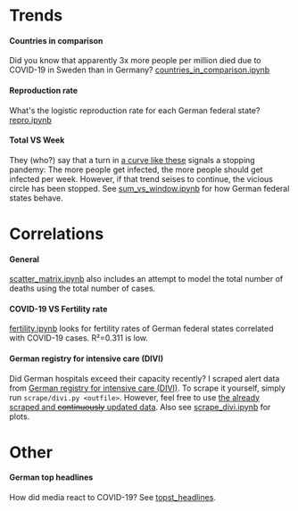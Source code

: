 # Trends

#### Countries in comparison

Did you know that apparently 3x more people per million died due to COVID-19 in Sweden than in Germany? [countries_in_comparison.ipynb](https://github.com/pschwede/covid19plots/blob/master/countries_in_comparison.ipynb)

#### Reproduction rate

What's the logistic reproduction rate for each German federal state? [repro.ipynb](https://github.com/pschwede/covid19plots/blob/master/repro.ipynb)

#### Total VS Week

They (who?) say that a turn in [a curve like these](https://aatishb.com/covidtrends/) signals a stopping pandemy: The more people get infected, the more people should get infected per week. However, if that trend seises to continue, the vicious circle has been stopped. See [sum_vs_window.ipynb](https://github.com/pschwede/covid19plots/blob/master/sum_vs_window.ipynb) for how German federal states behave.

# Correlations

#### General
[scatter_matrix.ipynb](https://github.com/pschwede/covid19plots/blob/master/scatter_matrix.ipynb) also includes an attempt to model the total number of deaths using the total number of cases.

#### COVID-19 VS Fertility rate
[fertility.ipynb](https://github.com/pschwede/covid19plots/blob/master/fertility.ipynb) looks for fertility rates of German federal states correlated with COVID-19 cases. R²=0.311 is low.

#### German registry for intensive care (DIVI)

Did German hospitals exceed their capacity recently? I scraped alert data from [German registry for intensive care (DIVI)](https://www.intensivregister.de/#/intensivregister). To scrape it yourself, simply run `scrape/divi.py <outfile>`. However, feel free to use [the already scraped and ~~continuously~~ updated data](https://raw.githubusercontent.com/pschwede/covid19plots/master/data/divi.tsv). Also see [scrape_divi.ipynb](https://github.com/pschwede/covid19plots/blob/master/scrape_divi.ipynb) for plots.

# Other

#### German top headlines

How did media react to COVID-19? See [topst_headlines](https://github.com/pschwede/covid19plots/blob/master/topst_headlines.ipynb).
